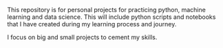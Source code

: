 This repository is for personal projects for practicing python, machine learning and data science. This will include python scripts and notebooks that I have created during my learning process and journey.

I focus on big and small projects to cement my skills.
